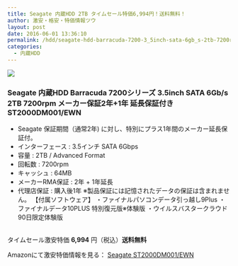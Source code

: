 ```yaml
---
title: Seagate 内蔵HDD 2TB タイムセール特価6,994円！送料無料！
author: 激安・格安・特価情報ツウ
layout: post
date: 2016-06-01 13:36:10
permalink: /hdd/seagate-hdd-barracuda-7200-3_5inch-sata-6gb_s-2tb-7200rpm--st2000dm001-ewn-6994-amazon.html
categories:
  - 内蔵HDD
---
```


<div class="img-bg2 img_L">
<a href="http://www.amazon.co.jp/gp/product/B00JLA0AE6/ref=as_li_qf_sp_asin_il?ie=UTF8&camp=247&creative=1211&creativeASIN=B00JLA0AE6&linkCode=as2&tag=tokkajohotsu-22"><img border="0" src="http://ws-fe.amazon-adsystem.com/widgets/q?_encoding=UTF8&ASIN=B00JLA0AE6&Format=_SL160_&ID=AsinImage&MarketPlace=JP&ServiceVersion=20070822&WS=1&tag=tokkajohotsu-22" ></a><img src="http://ir-jp.amazon-adsystem.com/e/ir?t=tokkajohotsu-22&l=as2&o=9&a=B00JLA0AE6" width="1" height="1" border="0" alt="" style="border:none !important; margin:0px !important;" />
</div>

### Seagate 内蔵HDD Barracuda 7200シリーズ 3.5inch SATA 6Gb/s 2TB 7200rpm メーカー保証2年+1年 延長保証付き ST2000DM001/EWN
<!--more-->

* Seagate 保証期間（通常2年) に対し、特別にプラス1年間のメーカー延長保証付。
* インターフェース : 3.5インチ SATA 6Gbps
* 容量 : 2TB / Advanced Format
* 回転数 : 7200rpm
* キャッシュ : 64MB
* メーカーRMA保証 : 2年 + 1年延長
* 代理店保証 : 購入後1年 ※製品保証には記憶されたデータの保証は含まれません。
【付属ソフトウェア】
・ファイナルパソコンデータ引っ越し9Plus
・ファイナルデータ10PLUS 特別復元版※体験版
・ウイルスバスタークラウド 90日限定体験版

<br clear="all" />タイムセール激安特価 <span class="tokka-price"><strong>6,994</strong></span> 円（税込）**送料無料**

Amazonにて激安特価情報を見る： <span class="fs150p"><a href="http://www.amazon.co.jp/gp/product/B00JLA0AE6/ref=as_li_qf_sp_asin_il?ie=UTF8&camp=247&creative=1211&creativeASIN=B00JLA0AE6&linkCode=as2&tag=tokkajohotsu-22" target="_blank">Seagate ST2000DM001/EWN</a></span>
